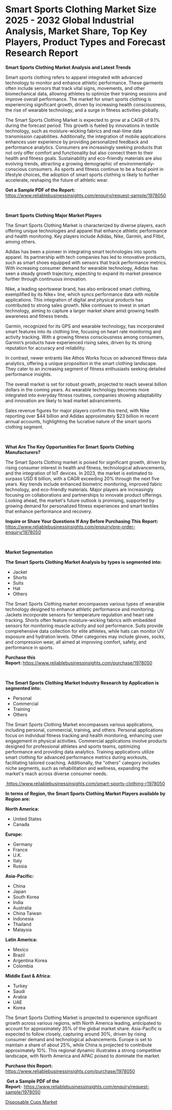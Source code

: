 <p><h1>Smart Sports Clothing Market Size 2025 - 2032 Global Industrial Analysis, Market Share, Top Key Players, Product Types and Forecast Research Report</h1></p><p><strong>Smart Sports Clothing Market Analysis and Latest Trends</strong></p>
<p><p>Smart sports clothing refers to apparel integrated with advanced technology to monitor and enhance athletic performance. These garments often include sensors that track vital signs, movements, and other biomechanical data, allowing athletes to optimize their training sessions and improve overall performance. The market for smart sports clothing is experiencing significant growth, driven by increasing health consciousness, the rise of wearable technology, and a surge in fitness activities globally.</p><p>The Smart Sports Clothing Market is expected to grow at a CAGR of 9.1% during the forecast period. This growth is fueled by innovations in textile technology, such as moisture-wicking fabrics and real-time data transmission capabilities. Additionally, the integration of mobile applications enhances user experience by providing personalized feedback and performance analytics. Consumers are increasingly seeking products that not only offer comfort and functionality but also connect them to their health and fitness goals. Sustainability and eco-friendly materials are also evolving trends, attracting a growing demographic of environmentally-conscious consumers. As sports and fitness continue to be a focal point in lifestyle choices, the adoption of smart sports clothing is likely to further accelerate, reshaping the future of athletic wear.</p></p>
<p><strong>Get a Sample PDF of the Report:&nbsp;</strong> <a href="https://www.reliablebusinessinsights.com/enquiry/request-sample/1978050?utm_campaign=2278&utm_medium=2&utm_source=Github&utm_content=ia&utm_term=05042025&utm_id=smart-sports-clothing">https://www.reliablebusinessinsights.com/enquiry/request-sample/1978050</a></p>
<p>&nbsp;</p>
<p><strong>Smart Sports Clothing Major Market Players</strong></p>
<p><p>The Smart Sports Clothing Market is characterized by diverse players, each offering unique technologies and apparel that enhance athletic performance and health monitoring. Key players include Adidas, Nike, Garmin, and Fitbit, among others.</p><p>Adidas has been a pioneer in integrating smart technologies into sports apparel. Its partnership with tech companies has led to innovative products, such as smart shoes equipped with sensors that track performance metrics. With increasing consumer demand for wearable technology, Adidas has seen a steady growth trajectory, expecting to expand its market presence further through continuous innovation.</p><p>Nike, a leading sportswear brand, has also embraced smart clothing, exemplified by its Nike+ line, which syncs performance data with mobile applications. This integration of digital and physical products has contributed to strong sales growth. Nike continues to invest in smart technology, aiming to capture a larger market share amid growing health awareness and fitness trends.</p><p>Garmin, recognized for its GPS and wearable technology, has incorporated smart features into its clothing line, focusing on heart rate monitoring and activity tracking. With a growing fitness consciousness among consumers, Garmin’s products have experienced rising sales, driven by its strong reputation for accuracy and reliability.</p><p>In contrast, newer entrants like Athos Works focus on advanced fitness data analytics, offering a unique proposition in the smart clothing landscape. They cater to an increasing segment of fitness enthusiasts seeking detailed performance insights.</p><p>The overall market is set for robust growth, projected to reach several billion dollars in the coming years. As wearable technology becomes more integrated into everyday fitness routines, companies showing adaptability and innovation are likely to lead market advancements.</p><p>Sales revenue figures for major players confirm this trend, with Nike reporting over $44 billion and Adidas approximately $23 billion in recent annual accounts, highlighting the lucrative nature of the smart sports clothing segment.</p></p>
<p>&nbsp;</p>
<p><strong>What Are The Key Opportunities For Smart Sports Clothing Manufacturers?</strong></p>
<p><p>The Smart Sports Clothing market is poised for significant growth, driven by rising consumer interest in health and fitness, technological advancements, and the integration of IoT devices. In 2023, the market is estimated to surpass USD 6 billion, with a CAGR exceeding 20% through the next five years. Key trends include enhanced biometric monitoring, improved fabric technology, and eco-friendly materials. Major players are increasingly focusing on collaborations and partnerships to innovate product offerings. Looking ahead, the market's future outlook is promising, supported by growing demand for personalized fitness experiences and smart textiles that enhance performance and recovery.</p></p>
<p><strong>Inquire or Share Your Questions If Any Before Purchasing This Report:</strong> <a href="https://www.reliablebusinessinsights.com/enquiry/pre-order-enquiry/1978050?utm_campaign=2278&utm_medium=2&utm_source=Github&utm_content=ia&utm_term=05042025&utm_id=smart-sports-clothing">https://www.reliablebusinessinsights.com/enquiry/pre-order-enquiry/1978050</a></p>
<p>&nbsp;</p>
<p><strong>Market Segmentation</strong></p>
<p><strong>The Smart Sports Clothing Market Analysis by types is segmented into:</strong></p>
<p><ul><li>Jacket</li><li>Shorts</li><li>Suits</li><li>Hat</li><li>Others</li></ul></p>
<p><p>The Smart Sports Clothing market encompasses various types of wearable technology designed to enhance athletic performance and monitoring. Jackets incorporate sensors for temperature regulation and heart rate tracking. Shorts often feature moisture-wicking fabrics with embedded sensors for monitoring muscle activity and soil performance. Suits provide comprehensive data collection for elite athletes, while hats can monitor UV exposure and hydration levels. Other categories may include gloves, socks, and compression wear, all aimed at improving comfort, safety, and performance in sports.</p></p>
<p><strong>Purchase this Report:&nbsp;</strong><a href="https://www.reliablebusinessinsights.com/purchase/1978050?utm_campaign=2278&utm_medium=2&utm_source=Github&utm_content=ia&utm_term=05042025&utm_id=smart-sports-clothing">https://www.reliablebusinessinsights.com/purchase/1978050</a></p>
<p>&nbsp;</p>
<p><strong>The Smart Sports Clothing Market Industry Research by Application is segmented into:</strong></p>
<p><ul><li>Personal</li><li>Commercial</li><li>Training</li><li>Others</li></ul></p>
<p><p>The Smart Sports Clothing Market encompasses various applications, including personal, commercial, training, and others. Personal applications focus on individual fitness tracking and health monitoring, enhancing user engagement in physical activities. Commercial applications involve products designed for professional athletes and sports teams, optimizing performance and providing data analytics. Training applications utilize smart clothing for advanced performance metrics during workouts, facilitating tailored coaching. Additionally, the "others" category includes niche segments, such as rehabilitation and wellness, expanding the market's reach across diverse consumer needs.</p></p>
<p><a href="https://www.reliablebusinessinsights.com/smart-sports-clothing-r1978050?utm_campaign=2278&utm_medium=2&utm_source=Github&utm_content=ia&utm_term=05042025&utm_id=smart-sports-clothing">&nbsp;https://www.reliablebusinessinsights.com/smart-sports-clothing-r1978050</a></p>
<p><strong>In terms of Region, the Smart Sports Clothing Market Players available by Region are:</strong></p>
<p>
    <p> <strong> North America: </strong>
        <ul>
            <li>United States</li>
            <li>Canada</li>
        </ul>
        </p> 
    <p> <strong> Europe: </strong>
        <ul>
            <li>Germany</li>
            <li>France</li>
            <li>U.K.</li>
            <li>Italy</li>
            <li>Russia</li>
        </ul>
        </p> 
    <p> <strong> Asia-Pacific: </strong>
        <ul>
            <li>China</li>
            <li>Japan</li>
            <li>South Korea</li>
            <li>India</li>
            <li>Australia</li>
            <li>China Taiwan</li>
            <li>Indonesia</li>
            <li>Thailand</li>
            <li>Malaysia</li>
        </ul>
        </p> 
    <p> <strong> Latin America: </strong>
        <ul>
            <li>Mexico</li>
            <li>Brazil</li>
            <li>Argentina Korea</li>
            <li>Colombia</li>
        </ul>
        </p> 
    <p> <strong> Middle East & Africa: </strong>
        <ul>
            <li>Turkey</li>
            <li>Saudi</li>
            <li>Arabia</li>
            <li>UAE</li>
            <li>Korea</li>
        </ul>
    </p>
    </p>
<p><p>The Smart Sports Clothing Market is projected to experience significant growth across various regions, with North America leading, anticipated to account for approximately 35% of the global market share. Asia-Pacific is expected to follow closely, capturing around 30%, driven by rising consumer demand and technological advancements. Europe is set to maintain a share of about 25%, while China is projected to contribute approximately 10%. This regional dynamic illustrates a strong competitive landscape, with North America and APAC poised to dominate the market.</p></p>
<p><strong>Purchase this Report: </strong><a href="https://www.reliablebusinessinsights.com/purchase/1978050?utm_campaign=2278&utm_medium=2&utm_source=Github&utm_content=ia&utm_term=05042025&utm_id=smart-sports-clothing">https://www.reliablebusinessinsights.com/purchase/1978050</a></p>
<p>&nbsp;<strong>Get a Sample PDF of the Report:&nbsp;&nbsp;</strong><a href="https://www.reliablebusinessinsights.com/enquiry/request-sample/1978050?utm_campaign=2278&utm_medium=2&utm_source=Github&utm_content=ia&utm_term=05042025&utm_id=smart-sports-clothing">https://www.reliablebusinessinsights.com/enquiry/request-sample/1978050</a></p>
<p><strong></strong></p>
<p><p><a href="https://github.com/sca704osol/Market-Research-Report-List-1/blob/main/disposable-cups-market.md?utm_campaign=2278&utm_medium=2&utm_source=Github&utm_content=ia&utm_term=05042025&utm_id=smart-sports-clothing">Disposable Cups Market</a></p></p>